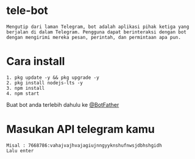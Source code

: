 # tele-bot
    Mengutip dari laman Telegram, bot adalah aplikasi pihak ketiga yang berjalan di dalam Telegram. Pengguna dapat berinteraksi dengan bot dengan mengirimi mereka pesan, perintah, dan permintaan apa pun.

# Cara install
    1. pkg update -y && pkg upgrade -y
    2. pkg install nodejs-lts -y
    3. npm install
    4. npm start
    
Buat bot anda terlebih dahulu ke [@BotFather](https://t.me/botfather)
    
# Masukan API telegram kamu
    Misal : 7668786:vahajvajhvajagiujnngyyknshufnwsjdbhshgidh
    Lalu enter
